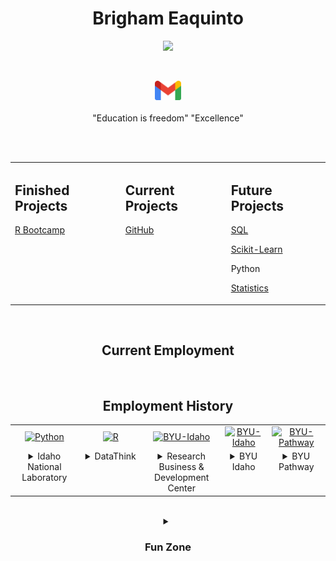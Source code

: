 <!-- Name & Contact Links -->
<h1 align = "center"> Brigham Eaquinto </h1>

<div align="center">
  <a href="www.linkedin.com/in/brighameaquinto" align="left">
    <img src="https://img.shields.io/badge/LinkedIn-0077B5?style=for-the-badge&logo=linkedin&logoColor=white">
  </a>
  
  &nbsp;&nbsp;&nbsp;&nbsp;
  
  <a href="mailto:brighameaquinto@gmail.com" align="right">
    <img src="images/Gmail_icon_(2020).svg" width="42"/>
  </a>
</div>


<br>


<div align="center">
  "Education is freedom" "Excellence"
</div>


<br><br>


<table align="center">
  <tr>
    <td valign="top" align="33%">
      <h2>Finished Projects</h2>
        <a href="https://brighameaquinto.github.io/"><p>R Bootcamp</p></a>
    </td>
    <td valign="top" align="34%">
      <h2>Current Projects</h2>
        <a href="https://skepfoundation.github.io/pages_course/"><p>GitHub</p></a>
    </td>
    <td valign="top" align="33%">
      <h2>Future Projects</h2>
        <a href="https://github.com/BrighamEaquinto/SQL_course"><p>SQL</p></a>
        <a href="https://github.com/BrighamEaquinto/scikit-learn-course"><p>Scikit-Learn</p></a>
        <p>Python</p>
        <a href="https://github.com/BrighamEaquinto/statistics_course"><p>Statistics</p></a>
    </td>
  </tr>
</table>


<br>


<!-- Current Employment -->
<h2 align = "center">Current Employment</h2>
<a href="https://intermountainhealthcare.org/">
  <img scr="https://intermountainhealthcare.org/_next/image?url=%2Fsc10media%2Fimages%2Fintermountain-health%2Flogos%2Flogo-light.ashx%3Fh%3D180%26iar%3D0%26w%3D590%26hash%3DBB3C27B3FF7FDFD676AF54875BE10387&w=256&q=75"/>
</a>


<!-- Employment History -->
<h2 align = "center">Employment History</h2>

<table align="center" width="100%">
  <!-- Top Row: Images -->
  <tr>
  <td align="center" width="10%"> 
      <a href="https://www.python.org/">
        <img src="https://d15mvavv27jnvy.cloudfront.net/WRzXa/a2b6b77391f1ee4765c2b49528ddd75c.jpg?io=true&size=avatar" width="200" alt="Python" />
      </a>
    </td>
    <td align="center" width="10%">
      <a href="https://www.r-project.org/">
        <img src="https://datathink.io/images/dtlogo.png" alt="R" width="200" />
      </a>
    </td>
    <td align="center" width="10%"> 
      <a href="https://www.rbdcenter.org/">
        <img src="https://www.rbdcenter.org/images/2023-09-RBDC-Square-1.png" width="200" alt="BYU-Idaho" />
      </a>
    </td>
    <td align="center" width="10%"> 
      <a href="https://www.byui.edu/">
        <img src="https://brightspotcdn.byui.edu/dims4/default/f5188c0/2147483647/strip/true/crop/260x260+0+0/resize/150x150!/quality/90/?url=http%3A%2F%2Fbyu-idaho-brightspot.s3.amazonaws.com%2Fc9%2F0e%2F34458a174f37bf164a35e66a0cb5%2Fevenmorechubby.jpg" width="200" alt="BYU-Idaho" />
      </a>
    </td>
    <td align="center" width="10%">
      <a href="https://www.byupathway.edu/">
        <img src="https://byu-pathway.brightspotcdn.com/42/2e/4d4c7b10498c84233ae51179437c/byu-pw-icon-gold-rgb-1-1.svg" width="200" alt="BYU-Pathway" />
      </a>
    </td>
  </tr>
  <!-- Bottom Row: Text -->
  <tr>
    <td align="center" valign="top">
      <details align="center">
        <summary>Idaho National Laboratory</summary>
        <br>
        <p><strong>High Performance Computing Team</strong></p>
        <p>April 2023 – Present</p>
        <ul>
            <li>Spearheaded development of AI-powered chatbot with the objective of streamlining the IT Help Desk process by leveraging existing data and open source large language models</li>
            <li>Deployed chatbot ML model on server by building API infrastructure to send user requests, search database, and return model output</li>
            <li>Integrated API calls to extract tech support ticket history, employing regular expressions for data parsing and cleaning to ensure accurate and relevant information for better chatbot outcomes</li>
            <li>Built admin dashboard with numerical and graphical summaries for model and system analysis using PlotlyJS</li>
        </ul>
      </details>
    </td>
    <td align="center" valign="top">
    <details>
      <summary>DataThink</summary>
      <br>
      <p><strong>Data Consultant</strong></p>
      <p>January 2023 – Present</p>
      <ul>
        <li>Engineered report automation package to read and wrangle data to output reports in seconds, empowering clients with numerous company reports within seconds, resulting in a monthly time savings of over 20 hours</li>
        <li>Seamlessly transitioned proprietary software-based visualizations to open-source alternatives, delivering substantial cost savings of hundreds of dollars per month to clients</li>
      </ul>
    </details>
    </td>
    <td align="center" valign="top">
      <details>
        <summary>Research Business & Development Center</summary>
        <br>
        <p><strong>Data Lead</strong></p>
        <p>September 2022 – April 2023</p>
        <ul>
            <li>Designed and created PowerBI report for school Board of Trustees and Superintendent on financial management, HR, and student achievement by utilizing measures in DAX resulting in greater school funding</li>
            <li>Developed data model incorporating multiple data sources to provide reporting capabilities including compelling visualizations and data summaries</li>
            <li>Met with stakeholders to understand requirements and effectively communicated findings to various audiences</li>
            <li>Instructed team on PowerBI and DAX; ensured team members were included and excelled by finding natural strengths for greater success</li>
        </ul>
      </details>
    </td>
    <td align="center" valign="top">
      <details>
        <summary>BYU Idaho</summary>
        <br>
        <p><strong>Data Analyst</strong></p>
        <p>April 2021 – December 2022</p>
        <ul>
            <li>Automated semester reports, saving 3+ weeks of manual reporting each semester by developing reusable R scripts for efficient, high-quality results in every use</li>
            <li>Led development of tri-university reporting suite using Power BI focusing on retention of online students; reports were utilized by Institutional Research, University Presidential Council for more informed executive decisions</li>
            <li>Prepared reusable weekly and monthly reports to Student Life executives on program KPIs and past expenditures by automating data pipeline from Qualtrics and university data warehouse to report deployment</li>
            <li>Guided a team of 5 other analysts in professional development, data manipulation skills, and data visualization theory while fostering a positive work environment</li>
        </ul>      </details>
    </td>
    <td align="center" valign="top">
      <details>
        <summary>BYU Pathway</summary>
        <br>
        <p><strong>Data Scientist</strong></p>
        <p>January 2022 – April 2022</p>
        <ul>
            <li>Created ML model using scikit-learn to predict student retention ensuring maximum model performance; the model was implemented university-wide</li>
            <li>Leveraged topic modeling to label text data using NLP packages, enabling the use of 10% more features incorporated in the student success prediction model</li>
            <li>Quantified and modeled student KPIs by statistical measurements for effective and reusable progress tracking, increasing faculty effectiveness by 30%</li>
        </ul>
      </details>
    </td>
  </tr>
</table>


<br>


<!-- Fun Zone -->
<details align = "center">
  <summary>
    <b>
      <h3>Fun Zone</h3>
    </b>
  </summary>
  <div align="center">
      <img src="https://cultofthepartyparrot.com/parrots/hd/exceptionallyfastparrot.gif" width="30" height="30"/>
      <img src="https://cultofthepartyparrot.com/parrots/hd/60fpsparrot.gif" width="30" height="30"/>
      <img src="https://cultofthepartyparrot.com/parrots/hd/jumpingparrot.gif" width="30" height="30"/>
      <img src="https://cultofthepartyparrot.com/parrots/hd/dealwithitnowparrot.gif" width="30" height="30"/>
      <img src="https://cultofthepartyparrot.com/parrots/hd/laptop_parrot.gif" width="30" height="30"/>
      <img src="https://cultofthepartyparrot.com/parrots/hd/spinningparrot.gif" width="30" height="30"/>
      <img src="https://cultofthepartyparrot.com/parrots/hd/levitationparrot.gif" width="30" height="30"/>
      <img src="https://cultofthepartyparrot.com/parrots/hd/meldparrot.gif" width="30" height="30"/>
      <img src="https://cultofthepartyparrot.com/parrots/slomoparrot.gif" width="30" height="30"/>
      <img src="https://cultofthepartyparrot.com/parrots/hd/moonwalkingparrot.gif" width="30" height="30"/>
      <img src="https://cultofthepartyparrot.com/parrots/hd/stableparrot.gif" width="30" height="30"/>
      <img src="https://cultofthepartyparrot.com/parrots/hd/scienceparrot.gif" width="30" height="30"/>
      <img src="https://cultofthepartyparrot.com/parrots/hd/pirateparrot.gif" width="30" height="30"/>
      <img src="https://cultofthepartyparrot.com/parrots/hd/footballparrot.gif" width="30" height="30"/>
      <img src="https://cultofthepartyparrot.com/parrots/hd/illuminatiparrot.gif" width="30" height="30"/>
      <img src="https://cultofthepartyparrot.com/parrots/hd/mustacheparrot.gif" width="30" height="30"/>
      <img src="https://media.giphy.com/media/Vuw9m5wXviFIQ/source.gif" width="50%" height="auto"/>
  </div>
</details>


<!-- Tech Skills -->
<!-- 
<h2 align = "center"> 🔨 Languages and Tools: </h2>

<table align = "center">
  <tr>
    <td align="center" width="96">
      <a href="https://www.python.org/">
        <img src="images/python-logo-only.svg" width="48" alt="Python" style = "text-align: center; margin: 0 auto;"/>
      </a>
      <br> 
      <div style="text-align: center;">
        <p style="vertical-align: bottom;">
          Python
        </p>
      </div>
    </td>
    <td align="center" width="96">
      <a href="https://www.r-project.org/">
        <img src="images/Rlogo.svg" width="48" height="48" alt="R" style="vertical-align:top; margin:6px 4px; height: 48;"/>
      </a>
      <br>R
    </td>
  </tr>
</table>

<a href="https://www.python.org" align="center">
  <img alt="Python" height ="42px" src="https://raw.githubusercontent.com/rahul-jha98/github_readme_icons/main/language_and_tools/square/python/python.svg">
</a>

<br>

<a href="https://pandas.pydata.org/">
  <img align="left" src="https://pandas.pydata.org/static/img/pandas_secondary.svg" alt="pandas" height="42px"/>
</a>
<a href="https://numpy.org/"> 
  <img align="left" src="https://raw.githubusercontent.com/numpy/numpy/main/branding/logo/logomark/numpylogoicon.svg" alt="numpy" height="42px"/>  
</a>
<a href="https://scipy.org/">
  <img align="left" src="https://raw.githubusercontent.com/scipy/scipy.org/main/static/images/logo.svg" alt="scipy" height="42px"/>
</a>

<br>

<a href="">
  <img align="left" src="https://matplotlib.org/_static/logo_dark.svg" alt="" height="42px"/>
</a>

<a href="">
  <img align="left" src="https://matplotlib.org/_static/logo_light.svg" alt="" height="42px"/>
</a>

<a href="">
  <img align="left" src="https://altair-viz.github.io/_static/altair-logo-light.png" alt="" height="42px"/>
</a>

<a href="">
  <img align="left" src="" alt="" height="42px"/>
</a>

<br>

<a href="scikit-learn">
  <img align="left" src="https://scikit-learn.org/stable/_static/scikit-learn-logo-small.png" alt="" height="42px"/>
</a>
<a href="https://www.tensorflow.org"> 
  <img align="left" src="https://raw.githubusercontent.com/rahul-jha98/github_readme_icons/main/language_and_tools/square/tensorflow/tensorflow.svg" alt="tensorflow" height="42px"/> 
</a>
<a href="https://pytorch.org/"> 
  <img align="left" src="https://raw.githubusercontent.com/rahul-jha98/github_readme_icons/main/language_and_tools/square/pytorch/pytorch.svg" alt="pytorch" height="42px"/> 
</a> 
-->


<!-- Skill Set Part 2 -->
<!--
<h2>My Skill Set</h2> 

<table align = "center">
  <tr>
    <td valign="top" width="33%">
      <h3 align = "center"> Python </h3>
      <div align = "center">
        <a href="https://www.python.org/">
        <img src="https://s3.dualstack.us-east-2.amazonaws.com/pythondotorg-assets/media/files/python-logo-only.svg" width="48" alt="Python" />
        </a>
      </div>
      <div align="center">
        <img src="https://pandas.pydata.org/static/img/pandas_secondary.svg" alt="pandas" height="50"/>
        <img src="https://raw.githubusercontent.com/numpy/numpy/main/branding/logo/logomark/numpylogoicon.svg" alt="numpy" height="50"/>
        <img src="https://raw.githubusercontent.com/scipy/scipy.org/main/static/images/logo.svg" alt="scipy" height="50"/>
      </div>
    </td>
    <td valign="top" width="33%">
      <h3 align = "center"> R </h3>
      <div align="center">  
        <a href="https://www.r-project.org/">
          <img style="margin: 10px" src="https://www.r-project.org/logo/Rlogo.svg" alt="Python" height="50"/> 
        </a>
      </div>
      <div>
        <a href="https://dplyr.tidyverse.org/"> 
          <img src="https://raw.githubusercontent.com/rstudio/hex-stickers/main/SVG/dplyr.svg" height="50"/>
        </a>
      </div>
    </td>
    <td valign="top" width="33%">
      <h3 align = "center"> Other </h3>
      <div align="center">
        <img style="margin: 10px" src="https://profilinator.rishav.dev/skills-assets/git-scm-icon.svg" alt="Git" height="50" />  
        <img style="margin: 10px" src="https://profilinator.rishav.dev/skills-assets/gnu_bash-icon.svg" alt="Bash" height="50" />  
      </div>
    </td>
  </tr>
</table>
-->


<!-- Skills Part3 --->
<!--
|  | Python | R |
| --- | :---: | :---: |
| Reading | Pandas | Readr |
| Wrangling | Pandas | <div> <h3 align="center">Tidyr</h3><div><a href="https://tidyr.tidyverse.org/"><img src="https://raw.githubusercontent.com/rstudio/hex-stickers/main/SVG/tidyr.svg" height="50"/></a></div> <h3 align="center">Dplyr</h3><div><a href="https://dplyr.tidyverse.org/"><img src="https://raw.githubusercontent.com/rstudio/hex-stickers/main/SVG/dplyr.svg" height="50"/></a></div> </div> |
| Visualization | Matplotlib, Altair, Plotly | ggplot2 |
| Model | Scitkit-Learn, Tensorflow, Pytorch | TidyModels |
-->


<!--

<h2 align="center">👨‍💻 Repositories 👨‍💻</h2>

<div width="100%" align="center">
  <a align="left" href="https://github.com/BrighamEaquinto/brighameaquinto.github.io" title="R Bootcamp">
    <img align="left" height="115" src="https://github-readme-stats.vercel.app/api/pin/?username=brighameaquinto&repo=brighameaquinto.github.io&theme=dracula&border_color=61dafb&border_radius=10">
  </a>
  <a align="center" href="https://github.com/BrighamEaquinto/brighameaquinto.github.io" title="Scikit Learn Course">
    <img align="center" height="115" src="https://github-readme-stats.vercel.app/api/pin/?username=brighameaquinto&repo=scikit-learn-course&theme=dracula&border_color=61dafb&border_radius=10">
  </a>
  <a align="right" href="https://github.com/BrighamEaquinto/brighameaquinto.github.io" title="Git/Github Course">
    <img align="right" height="115" src="https://github-readme-stats.vercel.app/api/pin/?username=brighameaquinto&repo=github_course&theme=dracula&border_color=61dafb&border_radius=10">
  </a>
</div>
-->


<!--
<div style="width: 100%;">
  <a href="https://github.com/brighameaquinto/brighameaquinto/blame/main/welcome.svg">
    <img src="welcome.svg" style="width: 100%;" alt="Click to see the source">
  </a>
</div>
-->
